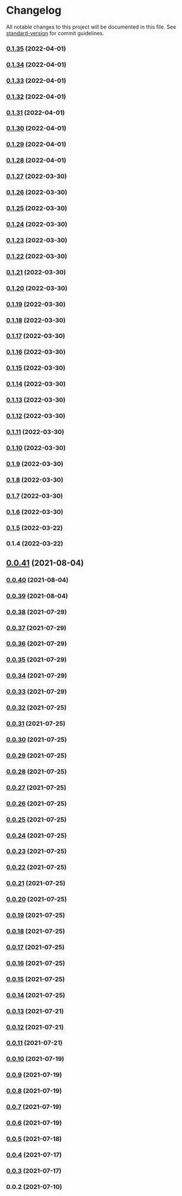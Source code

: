 # Changelog

All notable changes to this project will be documented in this file. See [standard-version](https://github.com/conventional-changelog/standard-version) for commit guidelines.

### [0.1.35](https://github.com/srclaunch/http-server/compare/v0.1.34...v0.1.35) (2022-04-01)

### [0.1.34](https://github.com/srclaunch/http-server/compare/v0.1.32...v0.1.34) (2022-04-01)

### [0.1.33](https://github.com/srclaunch/http-server/compare/v0.1.32...v0.1.33) (2022-04-01)

### [0.1.32](https://github.com/srclaunch/http-server/compare/v0.1.31...v0.1.32) (2022-04-01)

### [0.1.31](https://github.com/srclaunch/http-server/compare/v0.1.30...v0.1.31) (2022-04-01)

### [0.1.30](https://github.com/srclaunch/http-server/compare/v0.1.29...v0.1.30) (2022-04-01)

### [0.1.29](https://github.com/srclaunch/http-server/compare/v0.1.28...v0.1.29) (2022-04-01)

### [0.1.28](https://github.com/srclaunch/http-server/compare/v0.1.27...v0.1.28) (2022-04-01)

### [0.1.27](https://github.com/srclaunch/http-server/compare/v0.1.26...v0.1.27) (2022-03-30)

### [0.1.26](https://github.com/srclaunch/http-server/compare/v0.1.25...v0.1.26) (2022-03-30)

### [0.1.25](https://github.com/srclaunch/http-server/compare/v0.1.24...v0.1.25) (2022-03-30)

### [0.1.24](https://github.com/srclaunch/http-server/compare/v0.1.23...v0.1.24) (2022-03-30)

### [0.1.23](https://github.com/srclaunch/http-server/compare/v0.1.22...v0.1.23) (2022-03-30)

### [0.1.22](https://github.com/srclaunch/http-server/compare/v0.1.21...v0.1.22) (2022-03-30)

### [0.1.21](https://github.com/srclaunch/http-server/compare/v0.1.20...v0.1.21) (2022-03-30)

### [0.1.20](https://github.com/srclaunch/http-server/compare/v0.1.19...v0.1.20) (2022-03-30)

### [0.1.19](https://github.com/srclaunch/http-server/compare/v0.1.18...v0.1.19) (2022-03-30)

### [0.1.18](https://github.com/srclaunch/http-server/compare/v0.1.17...v0.1.18) (2022-03-30)

### [0.1.17](https://github.com/srclaunch/http-server/compare/v0.1.16...v0.1.17) (2022-03-30)

### [0.1.16](https://github.com/srclaunch/http-server/compare/v0.1.15...v0.1.16) (2022-03-30)

### [0.1.15](https://github.com/srclaunch/http-server/compare/v0.1.14...v0.1.15) (2022-03-30)

### [0.1.14](https://github.com/srclaunch/http-server/compare/v0.1.13...v0.1.14) (2022-03-30)

### [0.1.13](https://github.com/srclaunch/http-server/compare/v0.1.12...v0.1.13) (2022-03-30)

### [0.1.12](https://github.com/srclaunch/http-server/compare/v0.1.11...v0.1.12) (2022-03-30)

### [0.1.11](https://github.com/srclaunch/http-server/compare/v0.1.10...v0.1.11) (2022-03-30)

### [0.1.10](https://github.com/srclaunch/http-server/compare/v0.1.9...v0.1.10) (2022-03-30)

### [0.1.9](https://github.com/srclaunch/http-server/compare/v0.1.8...v0.1.9) (2022-03-30)

### [0.1.8](https://github.com/srclaunch/http-server/compare/v0.1.7...v0.1.8) (2022-03-30)

### [0.1.7](https://github.com/srclaunch/http-server/compare/v0.1.6...v0.1.7) (2022-03-30)

### [0.1.6](https://github.com/srclaunch/http-server/compare/v0.1.5...v0.1.6) (2022-03-30)

### [0.1.5](https://github.com/srclaunch/http-server/compare/v0.1.4...v0.1.5) (2022-03-22)

### 0.1.4 (2022-03-22)

## [0.0.41](https://github.com/srclaunch/server/compare/v0.0.40...v0.0.41) (2021-08-04)

### [0.0.40](https://github.com/srclaunch/server/compare/v0.0.39...v0.0.40) (2021-08-04)

### [0.0.39](https://github.com/srclaunch/server/compare/v0.0.38...v0.0.39) (2021-08-04)

### [0.0.38](https://github.com/srclaunch/server/compare/v0.0.37...v0.0.38) (2021-07-29)

### [0.0.37](https://github.com/srclaunch/server/compare/v0.0.36...v0.0.37) (2021-07-29)

### [0.0.36](https://github.com/srclaunch/server/compare/v0.0.35...v0.0.36) (2021-07-29)

### [0.0.35](https://github.com/srclaunch/server/compare/v0.0.34...v0.0.35) (2021-07-29)

### [0.0.34](https://github.com/srclaunch/server/compare/v0.0.33...v0.0.34) (2021-07-29)

### [0.0.33](https://github.com/srclaunch/server/compare/v0.0.32...v0.0.33) (2021-07-29)

### [0.0.32](https://github.com/srclaunch/server/compare/v0.0.31...v0.0.32) (2021-07-25)

### [0.0.31](https://github.com/srclaunch/server/compare/v0.0.30...v0.0.31) (2021-07-25)

### [0.0.30](https://github.com/srclaunch/server/compare/v0.0.29...v0.0.30) (2021-07-25)

### [0.0.29](https://github.com/srclaunch/server/compare/v0.0.28...v0.0.29) (2021-07-25)

### [0.0.28](https://github.com/srclaunch/server/compare/v0.0.27...v0.0.28) (2021-07-25)

### [0.0.27](https://github.com/srclaunch/server/compare/v0.0.26...v0.0.27) (2021-07-25)

### [0.0.26](https://github.com/srclaunch/server/compare/v0.0.25...v0.0.26) (2021-07-25)

### [0.0.25](https://github.com/srclaunch/server/compare/v0.0.24...v0.0.25) (2021-07-25)

### [0.0.24](https://github.com/srclaunch/server/compare/v0.0.23...v0.0.24) (2021-07-25)

### [0.0.23](https://github.com/srclaunch/server/compare/v0.0.22...v0.0.23) (2021-07-25)

### [0.0.22](https://github.com/srclaunch/server/compare/v0.0.21...v0.0.22) (2021-07-25)

### [0.0.21](https://github.com/srclaunch/server/compare/v0.0.20...v0.0.21) (2021-07-25)

### [0.0.20](https://github.com/srclaunch/server/compare/v0.0.19...v0.0.20) (2021-07-25)

### [0.0.19](https://github.com/srclaunch/server/compare/v0.0.18...v0.0.19) (2021-07-25)

### [0.0.18](https://github.com/srclaunch/server/compare/v0.0.17...v0.0.18) (2021-07-25)

### [0.0.17](https://github.com/srclaunch/server/compare/v0.0.16...v0.0.17) (2021-07-25)

### [0.0.16](https://github.com/srclaunch/server/compare/v0.0.15...v0.0.16) (2021-07-25)

### [0.0.15](https://github.com/srclaunch/server/compare/v0.0.14...v0.0.15) (2021-07-25)

### [0.0.14](https://github.com/srclaunch/server/compare/v0.0.13...v0.0.14) (2021-07-25)

### [0.0.13](https://github.com/srclaunch/server/compare/v0.0.12...v0.0.13) (2021-07-21)

### [0.0.12](https://github.com/srclaunch/server/compare/v0.0.11...v0.0.12) (2021-07-21)

### [0.0.11](https://github.com/srclaunch/server/compare/v0.0.10...v0.0.11) (2021-07-21)

### [0.0.10](https://github.com/srclaunch/server/compare/v0.0.9...v0.0.10) (2021-07-19)

### [0.0.9](https://github.com/srclaunch/server/compare/v0.0.8...v0.0.9) (2021-07-19)

### [0.0.8](https://github.com/srclaunch/server/compare/v0.0.7...v0.0.8) (2021-07-19)

### [0.0.7](https://github.com/srclaunch/server/compare/v0.0.6...v0.0.7) (2021-07-19)

### [0.0.6](https://github.com/srclaunch/server/compare/v0.0.5...v0.0.6) (2021-07-19)

### [0.0.5](https://github.com/srclaunch/server/compare/v0.0.4...v0.0.5) (2021-07-18)

### [0.0.4](https://github.com/srclaunch/server/compare/v0.0.3...v0.0.4) (2021-07-17)

### [0.0.3](https://github.com/srclaunch/server/compare/v0.0.2...v0.0.3) (2021-07-17)

### 0.0.2 (2021-07-10)
